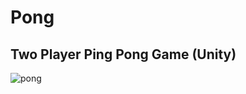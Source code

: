# Pong

## Two Player Ping Pong Game (Unity)

![pong](https://tinypic.host/images/2024/08/06/Pong.png)
